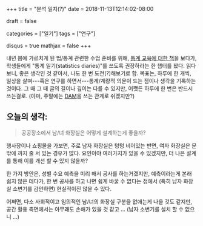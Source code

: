 +++
title = "분석 일지(?)"
date = 2018-11-13T12:14:02-08:00

draft = false

categories = ["일기"]
tags = ["연구"]

disqus = true
mathjax = false
+++

내년 봄에 가르치게 된 법/통계 관련한 수업 준비를 위해,
[통계 교육에 대한 책](http://www.stat.columbia.edu/~gelman/bag-of-tricks/)을 보다가,
학생들에게 "통계 일기(statistics diaries)"를 쓰도록 권장하라는 한 챕터를 봤다.
읽다 보니, 좋은 생각인 것 같아서, 나도 한 번 도전(?)해보기로 함.
목표는, 하루에 한 개씩, 일상을 살며---혹은 연구를 하면서---통계/계량적 의문이 드는 점이나 생각을
기록하는 것이다. 그 때 그 때 글의 길이나 깊이는 다를 수 있지만, 어쨋든 하루에 한 번은 반드시 쓰는걸로.
(아마, 주말에는 [DAM](https://dam.jongbin.com)을 쓰는 관계로 쉬겠지만?)

<!--more-->

## 오늘의 생각:

> 공공장소에서 남/녀 화장실은 어떻게 설계하는게 좋을까?

행사장이나 쇼핑몰을 가보면, 주로 남자 화장실은 텅텅 비어있는 반면, 여자 화장실은 문 밖에 까지
줄 서 있는 경우가 많다.
요인이야 여러가지가 있을 수 있겠지만, 더 나은 설계를 통해 이를 개선 할 수 있지 않을까?

한 가지 방안은, 성별 수요 예측을 미리 해서 공사를 하는거겠지만, 예측이라는게 본래 쉽지 않은 데다가,
한 번 공사를 하고 나면 쉽게 바꿀 수 없다는 점에서 (특히 남자 화장실 소변기를 감안하면) 현실적이진 않을 수 있다.

어쩌면, 다소 사회적이고 임의적인 남/녀의 화장실 구분을 없애는게 나을 것도 같지만, 공간 활용 측면에서는
아무래도 손해가 있을 것 같고 … (남자 소변기를 설치 할 수 없으니 …)
